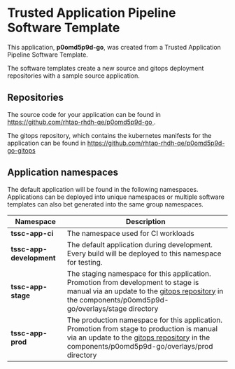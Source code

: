 # Trusted Application Pipeline Software Template

This application, **p0omd5p9d-go**, was created from a Trusted Application Pipeline Software Template.

The software templates create a new source and gitops deployment repositories with a sample source application. 

## Repositories

The source code for your application can be found in [https://github.com/rhtap-rhdh-qe/p0omd5p9d-go ](https://github.com/rhtap-rhdh-qe/p0omd5p9d-go ).
 
The gitops repository, which contains the kubernetes manifests for the application can be found in 
[https://github.com/rhtap-rhdh-qe/p0omd5p9d-go-gitops ](https://github.com/rhtap-rhdh-qe/p0omd5p9d-go-gitops ) 

## Application namespaces 

The default application will be found in the following namespaces. Applications can be deployed into unique namespaces or multiple software templates can also bet generated into the same group namespaces.  

|  Namespace   |  Description   |  
| -------- | -------- |
| **tssc-app-ci** | The namespace used for CI workloads |
| **tssc-app-development** | The default application during development. Every build will be deployed to this namespace for testing. |
| **tssc-app-stage** | The staging namespace for this application. Promotion from development to stage is manual via an update to the [gitops repository](https://github.com/rhtap-rhdh-qe/p0omd5p9d-go-gitops ) in the components/p0omd5p9d-go/overlays/stage directory |
| **tssc-app-prod** | The production namespace for this application. Promotion from stage to production is manual via an update to the [gitops repository](https://github.com/rhtap-rhdh-qe/p0omd5p9d-go-gitops ) in the components/p0omd5p9d-go/overlays/prod directory |